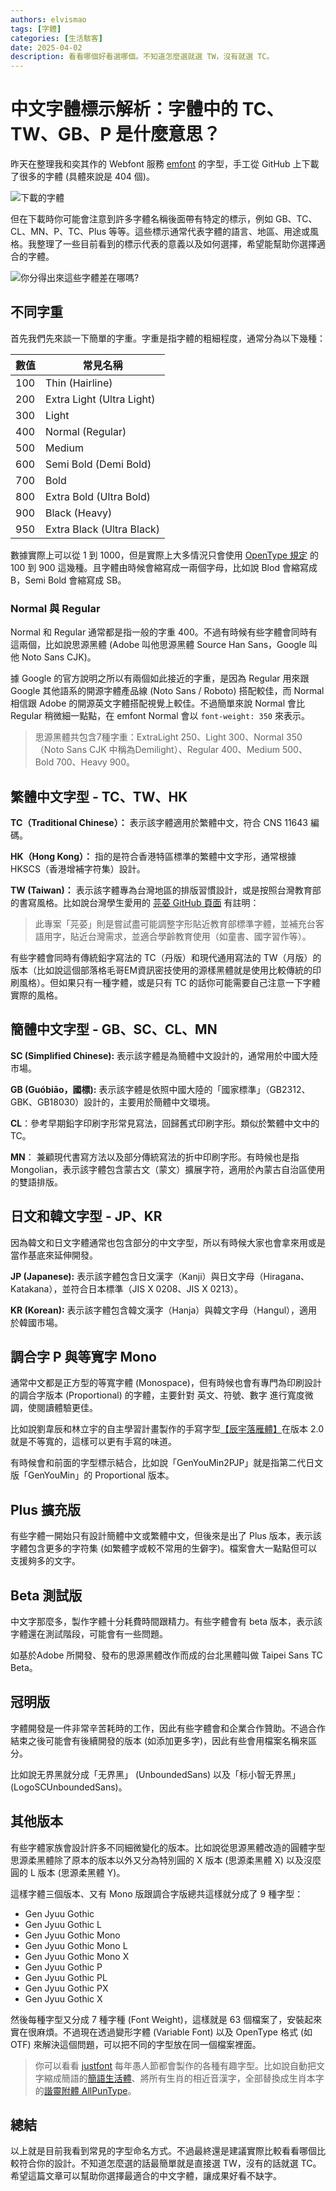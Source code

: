 ```yaml
---
authors: elvismao
tags: [字體]
categories: [生活駭客]
date: 2025-04-02
description: 看看哪個好看選哪個。不知道怎麼選就選 TW，沒有就選 TC。
---
```


# 中文字體標示解析：字體中的 TC、TW、GB、P 是什麼意思？

昨天在整理我和奕其作的 Webfont 服務 [emfont](https://font.emtech.cc/) 的字型，手工從 GitHub 上下載了很多的字體 (具體來說是 404 個)。

![下載的字體](files.webp)

但在下載時你可能會注意到許多字體名稱後面帶有特定的標示，例如 GB、TC、CL、MN、P、TC、Plus 等等。這些標示通常代表字體的語言、地區、用途或風格。我整理了一些目前看到的標示代表的意義以及如何選擇，希望能幫助你選擇適合的字體。

![你分得出來這些字體差在哪嗎?](github.webp)

## 不同字重

首先我們先來談一下簡單的字重。字重是指字體的粗細程度，通常分為以下幾種：

| 數值 | 常見名稱                  |
| ---- | ------------------------- |
| 100  | Thin (Hairline)           |
| 200  | Extra Light (Ultra Light) |
| 300  | Light                     |
| 400  | Normal (Regular)          |
| 500  | Medium                    |
| 600  | Semi Bold (Demi Bold)     |
| 700  | Bold                      |
| 800  | Extra Bold (Ultra Bold)   |
| 900  | Black (Heavy)             |
| 950  | Extra Black (Ultra Black) |

數據實際上可以從 1 到 1000，但是實際上大多情況只會使用 [OpenType 規定](https://learn.microsoft.com/en-us/typography/opentype/spec/os2#usweightclass) 的 100 到 900 這幾種。且字體由時候會縮寫成一兩個字母，比如說 Blod 會縮寫成 B，Semi Bold 會縮寫成 SB。

### Normal 與 Regular

Normal 和 Regular 通常都是指一般的字重 400。不過有時候有些字體會同時有這兩個，比如說思源黑體 (Adobe 叫他思源黑體 Source Han Sans，Google 叫他 Noto Sans CJK)。

據 Google 的官方說明之所以有兩個如此接近的字重，是因為 Regular 用來跟 Google 其他語系的開源字體產品線 (Noto Sans / Roboto) 搭配較佳，而 Normal 相信跟 Adobe 的開源英文字體搭配視覺上較佳。不過簡單來說 Normal 會比 Regular 稍微細一點點，在 emfont Normal 會以 `font-weight: 350` 來表示。

> 思源黑體共包含7種字重：ExtraLight 250、Light 300、Normal 350（Noto Sans CJK 中稱為Demilight）、Regular 400、Medium 500、Bold 700、Heavy 900。

## 繁體中文字型 - TC、TW、HK

**TC（Traditional Chinese）：** 表示該字體適用於繁體中文，符合 CNS 11643 編碼。

**HK（Hong Kong）：** 指的是符合香港特區標準的繁體中文字形，通常根據 HKSCS（香港增補字符集）設計。

**TW (Taiwan)：** 表示該字體專為台灣地區的排版習慣設計，或是按照台灣教育部的書寫風格。比如說台灣學生愛用的 [芫荽 GitHub 頁面](https://github.com/ButTaiwan/iansui) 有註明：

> 此專案「芫荽」則是嘗試盡可能調整字形貼近教育部標準字體，並補充台客語用字，貼近台灣需求，並適合學齡教育使用（如童書、國字習作等）。

有些字體會同時有傳統鉛字寫法的 TC（丹版）和現代通用寫法的 TW（月版）的版本（比如說這個部落格毛哥EM資訊密技使用的源樣黑體就是使用比較傳統的印刷風格）。但如果只有一種字體，或是只有 TC 的話你可能需要自己注意一下字體實際的風格。

## 簡體中文字型 - GB、SC、CL、MN

**SC (Simplified Chinese):** 表示該字體是為簡體中文設計的，通常用於中國大陸市場。

**GB (Guóbiāo，國標):** 表示該字體是依照中國大陸的「國家標準」（GB2312、GBK、GB18030）設計的，主要用於簡體中文環境。

**CL**：參考早期鉛字印刷字形常見寫法，回歸舊式印刷字形。類似於繁體中文中的 TC。

**MN**： 兼顧現代書寫方法以及部分傳統寫法的折中印刷字形。有時候也是指 Mongolian，表示該字體包含蒙古文（蒙文）擴展字符，適用於內蒙古自治區使用的雙語排版。

## 日文和韓文字型 - JP、KR

因為韓文和日文字體通常也包含部分的中文字型，所以有時候大家也會拿來用或是當作基底來延伸開發。

**JP (Japanese):** 表示該字體包含日文漢字（Kanji）與日文字母（Hiragana、Katakana），並符合日本標準（JIS X 0208、JIS X 0213）。

**KR (Korean):** 表示該字體包含韓文漢字（Hanja）與韓文字母（Hangul），適用於韓國市場。

## 調合字 P 與等寬字 Mono

通常中文都是正方型的等寬字體 (Monospace)，但有時候也會有專門為印刷設計的調合字版本 (Proportional) 的字體，主要針對 英文、符號、數字 進行寬度微調，使閱讀體驗更佳。

比如說劉韋辰和林立宇的自主學習計畫製作的手寫字型[【辰宇落雁體】](https://github.com/Chenyu-otf/chenyuluoyan_thin/tree/main)在版本 2.0 就是不等寬的，這樣可以更有手寫的味道。

有時候會和前面的字型標示結合，比如說「GenYouMin2PJP」就是指第二代日文版「GenYouMin」的 Proportional 版本。

## Plus 擴充版

有些字體一開始只有設計簡體中文或繁體中文，但後來是出了 Plus 版本，表示該字體包含更多的字符集 (如繁體字或較不常用的生僻字)。檔案會大一點點但可以支援夠多的文字。

## Beta 測試版

中文字那麼多，製作字體十分耗費時間跟精力。有些字體會有 beta 版本，表示該字體還在測試階段，可能會有一些問題。

如基於Adobe 所開發、發布的思源黑體改作而成的台北黑體叫做 Taipei Sans TC Beta。

## 冠明版

字體開發是一件非常辛苦耗時的工作，因此有些字體會和企業合作贊助。不過合作結束之後可能會有後續開發的版本 (如添加更多字)，因此有些會用檔案名稱來區分。

比如說无界黑就分成「无界黑」 (UnboundedSans) 以及「标小智无界黑」(LogoSCUnboundedSans)。

## 其他版本

有些字體家族會設計許多不同細微變化的版本。比如說從思源黑體改造的圓體字型思源柔黑體除了原本的版本以外又分為特別圓的 X 版本 (思源柔黑體 X) 以及沒麼圓的 L 版本 (思源柔黑體 Y)。

這樣字體三個版本、又有 Mono 版跟調合字版總共這樣就分成了 9 種字型：

- Gen Jyuu Gothic
- Gen Jyuu Gothic L
- Gen Jyuu Gothic Mono
- Gen Jyuu Gothic Mono L
- Gen Jyuu Gothic Mono X
- Gen Jyuu Gothic P
- Gen Jyuu Gothic PL
- Gen Jyuu Gothic PX
- Gen Jyuu Gothic X

然後每種字型又分成 7 種字種 (Font Weight)，這樣就是 63 個檔案了，安裝起來實在很麻煩。不過現在透過變形字體 (Variable Font) 以及 OpenType 格式 (如 OTF) 來解決這個問題，可以把不同的字型放在同一個檔案裡面。

> 你可以看看 [justfont](https://github.com/justfont) 每年愚人節都會製作的各種有趣字型。比如說自動把文字縮成簡語的[簡語生活體](https://github.com/justfont/AbbrFesFont/tree/main)、將所有生肖的相近音漢字，全部替換成生肖本字的[諧靈附體 AllPunType](https://github.com/justfont/AllPunType)。

## 總結

以上就是目前我看到常見的字型命名方式。不過最終還是建議實際比較看看哪個比較符合你的設計。不知道怎麼選的話最簡單就是直接選 TW，沒有的話就選 TC。希望這篇文章可以幫助你選擇最適合的中文字體，讓成果好看不缺字。
